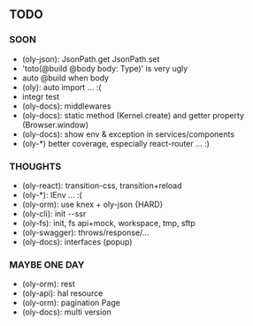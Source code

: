 ## TODO

### SOON

- (oly-json): JsonPath.get JsonPath.set
- 'toto(@build @body body: Type)' is very ugly
 - auto @build when body
- (oly): auto import ... :( 
- integr test
- (oly-docs): middlewares
- (oly-docs): static method (Kernel.create) and getter property (Browser.window)
- (oly-docs): show env & exception in services/components
- (oly-*) better coverage, especially react-router ... :)
  
### THOUGHTS

- (oly-react): transition-css, transition+reload
- (oly-*): IEnv ... :(
- (oly-orm): use knex + oly-json {HARD}
- (oly-cli): init --ssr
- (oly-fs): init, fs api+mock, workspace, tmp, sftp
- (oly-swagger): throws/response/...
- (oly-docs): interfaces (popup) 

### MAYBE ONE DAY

- (oly-orm): rest
- (oly-api): hal resource
- (oly-orm): pagination Page
- (oly-docs): multi version
